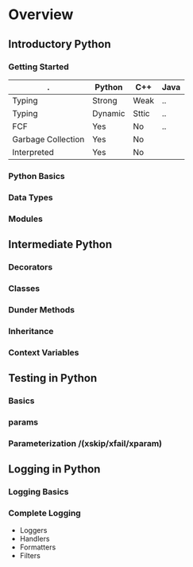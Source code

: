 # Overview

## Introductory Python

### Getting Started

.|Python|C++|Java
--|-----|---|----
Typing|Strong|Weak|..
Typing|Dynamic|Sttic|..
FCF| Yes|No|..
Garbage Collection|Yes|No
Interpreted|Yes|No




### Python Basics

### Data Types

### Modules

## Intermediate Python

### Decorators

### Classes

### Dunder Methods

### Inheritance

### Context Variables

## Testing in Python

### Basics

### params

### Parameterization /(xskip/xfail/xparam)

## Logging in Python

### Logging Basics


### Complete Logging
- Loggers
- Handlers
- Formatters
- Filters
